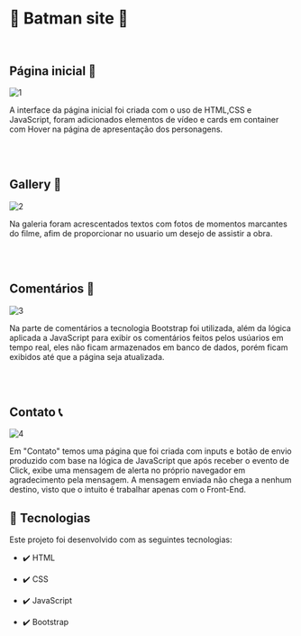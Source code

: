 <h1> 🦇 Batman site 🦇
<br>
<br>

## Página inicial 🤗

![1](https://user-images.githubusercontent.com/121263966/220248267-247c64ab-4cf8-4d0f-b0f1-18c4be66a299.png)

 A interface da página inicial foi criada com o uso de HTML,CSS e JavaScript, foram adicionados elementos de vídeo e cards em container com Hover na página de apresentação dos personagens. 

<br>
<br>

## Gallery 📸

![2](https://user-images.githubusercontent.com/121263966/220248842-d8a8b73e-dfd5-48f5-966e-7f66b4a21c97.png)

 Na galeria foram acrescentados textos com fotos de momentos marcantes do filme, afim de proporcionar no usuario um desejo de assistir a obra.
 
 
 <br>
 <br>
 
 ## Comentários 💭

![3](https://user-images.githubusercontent.com/121263966/220249232-a399cd4f-920c-4f07-8215-e0c32ce9e475.png)

 Na parte de comentários a tecnologia Bootstrap foi utilizada, além da lógica aplicada a JavaScript para exibir os comentários feitos pelos usúarios em tempo real, eles não ficam armazenados em banco de dados, porém ficam exibidos até que a página seja atualizada.
 
 
 <br>
 <br>
 
 ## Contato 📞

![4](https://user-images.githubusercontent.com/121263966/220249518-137f0fe3-fec3-44bd-8f4b-6ef2df0e8243.png)

Em "Contato" temos uma página que foi criada com inputs e botão de envio produzido com base na lógica de JavaScript que após receber o evento de Click, exibe uma mensagem de alerta no próprio navegador em agradecimento pela mensagem. A mensagem enviada não chega a nenhum destino, visto que o intuito é trabalhar apenas com o Front-End.
 
 

## 🚀 Tecnologias

Este projeto foi desenvolvido com as seguintes tecnologias:

- ✔️ HTML

- ✔️ CSS

- ✔️ JavaScript

- ✔️ Bootstrap 
